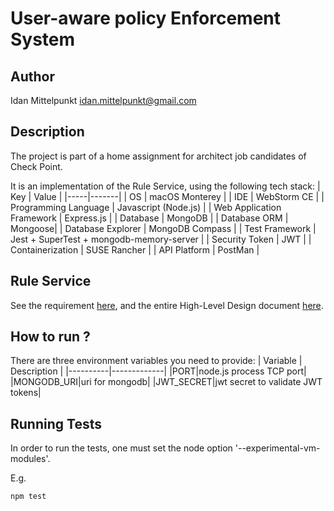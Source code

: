 # User-aware policy Enforcement System

## Author
Idan Mittelpunkt idan.mittelpunkt@gmail.com
## Description
The project is part of a home assignment for architect job candidates of Check Point.

It is an implementation of the Rule Service, using the following tech stack:
| Key | Value |
|-----|-------|
| OS | macOS Monterey |
| IDE | WebStorm CE |
| Programming Language | Javascript (Node.js) |
| Web Application Framework | Express.js |
| Database | MongoDB |
| Database ORM | Mongoose|
| Database Explorer | MongoDB Compass |
| Test Framework | Jest + SuperTest + mongodb-memory-server |
| Security Token | JWT |
| Containerization | SUSE Rancher |
| API Platform | PostMan |

## Rule Service
See the requirement [here](https://docs.google.com/document/d/1c_hFRYm_QR_S3EQ2SiQAIcXLsFjxLfPORTHnhhNYuAs/edit?usp=sharing), and the entire High-Level Design document [here](https://docs.google.com/document/d/10JfDRIME0duuEWi2wjmYiaGFxfqs2BNPK4hxGY0ILko/edit?usp=sharing).

## How to run ?
There are three environment variables you need to provide:
| Variable | Description |
|----------|-------------|
|PORT|node.js process TCP port|
|MONGODB_URI|uri for mongodb|
|JWT_SECRET|jwt secret to validate JWT tokens|

## Running Tests
In order to run the tests, one must set the node option '--experimental-vm-modules'.

E.g.
```
npm test
```


